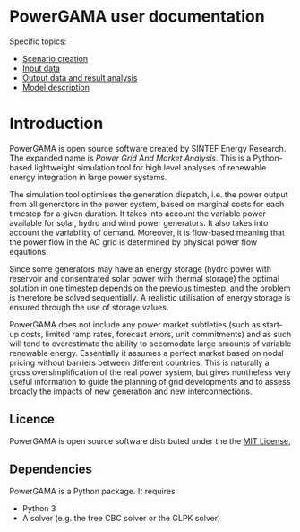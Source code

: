 # PowerGAMA user documentation 

Specific topics: 
- [Scenario creation](scenario_generation.md)
- [Input data](input_data.md)
- [Output data and result analysis](output_data_and_analysis.md)
- [Model description](model_description.md)

# Introduction

PowerGAMA is open source software created by SINTEF Energy Research. The
expanded name is *Power Grid And Market Analysis*. This is a
Python-based lightweight simulation tool for high level analyses of
renewable energy integration in large power systems.

The simulation tool optimises the generation dispatch, i.e. the power
output from all generators in the power system, based on marginal costs
for each timestep for a given duration. It takes into account the
variable power available for solar, hydro and wind power generators. It
also takes into account the variability of demand. Moreover, it is
flow-based meaning that the power flow in the AC grid is determined by
physical power flow eqautions.

Since some generators may have an energy storage (hydro power with
reservoir and consentrated solar power with thermal storage) the optimal
solution in one timestep depends on the previous timestep, and the
problem is therefore be solved sequentially. A realistic utilisation of
energy storage is ensured through the use of storage values.

PowerGAMA does not include any power market subtleties (such as start-up
costs, limited ramp rates, forecast errors, unit commitments) and as
such will tend to overestimate the ability to accomodate large amounts
of variable renewable energy. Essentially it assumes a perfect market
based on nodal pricing without barriers between different countries.
This is naturally a gross oversimplification of the real power system,
but gives nontheless very useful information to guide the planning of
grid developments and to assess broadly the impacts of new generation
and new interconnections.


## Licence

PowerGAMA is open source software distributed under the the [MIT License](http://opensource.org/licenses/MIT),

## Dependencies

PowerGAMA is a Python package. It requires

-   Python 3
-   A solver (e.g. the free CBC solver or the GLPK solver)

